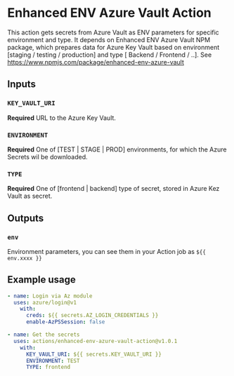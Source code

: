 # Enhanced ENV Azure Vault Action

This action gets secrets from Azure Vault as ENV parameters for specific environment and type.
It depends on Enhanced ENV Azure Vault NPM package, which prepares data for Azure Key Vault based on environment [staging / testing / production] and type [ Backend / Frontend / ..].
See https://www.npmjs.com/package/enhanced-env-azure-vault
## Inputs

### `KEY_VAULT_URI`

**Required** URL to the Azure Key Vault.

### `ENVIRONMENT`

**Required** One of [TEST | STAGE | PROD] environments, for which the Azure Secrets wil be downloaded.

### `TYPE`

**Required** One of [frontend | backend] type of secret, stored in Azure Kez Vault as secret.

## Outputs

### `env`

Environment parameters, you can see them in your Action job as `${{ env.xxxx }}`

## Example usage

```yaml
- name: Login via Az module
  uses: azure/login@v1
    with:
      creds: ${{ secrets.AZ_LOGIN_CREDENTIALS }}
      enable-AzPSSession: false

- name: Get the secrets
  uses: actions/enhanced-env-azure-vault-action@v1.0.1
    with:
      KEY_VAULT_URI: ${{ secrets.KEY_VAULT_URI }}
      ENVIRONMENT: TEST
      TYPE: frontend
```
